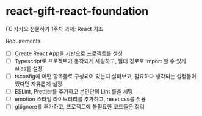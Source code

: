 # react-gift-react-foundation
FE 카카오 선물하기 1주차 과제: React 기초

Requirements
- [ ] Create React App을 기반으로 프로젝트를 생성
- [ ] Typescript로 프로젝트가 동작되게 세팅하고, 절대 경로로 Import 할 수 있게 alias를 설정
- [ ] tsconfig에 어떤 항목들로 구성되어 있는지 살펴보고, 필요하다 생각되는 설정들이 있다면 자유롭게 설정
- [ ] ESLint, Prettier를 추가하고 본인만의 Lint 룰을 세팅
- [ ] emotion 스타일 라이브러리를 추가하고, reset css를 적용
- [ ] gitignore를 추가하고, 프로젝트에 불필요한 코드들은 정리
